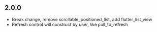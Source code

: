 ## 2.0.0
- Break change, remove scrollable_positioned_list, add flutter_list_view
- Refresh control will construct by user, like pull_to_refresh
